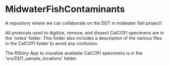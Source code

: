 # MidwaterFishContaminants
A repository where we can collaborate on the DDT in midwater fish project! 

All protocols used to digitize, remove, and dissect CalCOFI specimens are in the 'notes' folder. This folder also includes a description of the various files in the CalCOFI folder to avoid any confusion. 

The RShiny App to visualize available CalCOFI specimens is in the 'srs/DDT_sample_locations' folder. 

